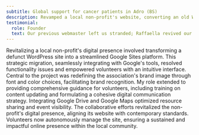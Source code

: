 ```yaml
---
subtitle: Global support for cancer patients in Adro (BS)
description: Revamped a local non-profit's website, converting an old WordPress site to Google Sites and enhancing brand image.
testimonial:
  role: Founder
  text: Our previous webmaster left us stranded; Raffaella revived our website with teamwork and dedication, delivering an efficient solution for our non-profit at an affordable rate.
---
```

Revitalizing a local non-profit's digital presence involved transforming a defunct WordPress site into a streamlined Google Sites platform. This strategic migration, seamlessly integrating with Google's tools, resolved functionality issues and empowered volunteers with an intuitive interface. Central to the project was redefining the association's brand image through font and color choices, facilitating brand recognition. My role extended to providing comprehensive guidance for volunteers, including training on content updating and formulating a cohesive digital communication strategy. Integrating Google Drive and Google Maps optimized resource sharing and event visibility. The collaborative efforts revitalized the non-profit's digital presence, aligning its website with contemporary standards. Volunteers now autonomously manage the site, ensuring a sustained and impactful online presence within the local community.
